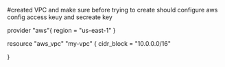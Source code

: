#created VPC and make sure before trying to create should configure aws config access keuy and secreate key

provider "aws"{
    region = "us-east-1"
}

resource "aws_vpc" "my-vpc" {
    cidr_block = "10.0.0.0/16"

}